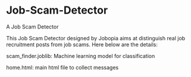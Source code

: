 # Job-Scam-Detector
A Job Scam Detector

This Job Scam Detector designed by Jobopia aims at distinguish real job recruitment posts from job scams.
Here below are the details:

scam_finder.joblib: Machine learning model for classification

home.html: main html file to collect messages
